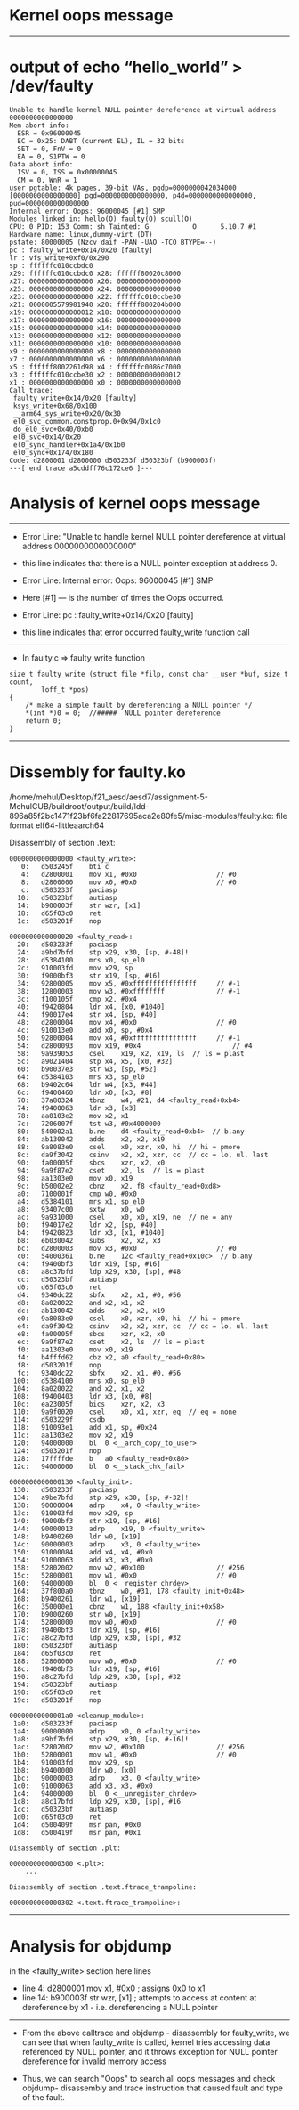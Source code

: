 # Kernel oops message
-----------------------------------------------------------------------------------------------------------------------------------------------------------------------

#  output of echo “hello_world” > /dev/faulty
```
Unable to handle kernel NULL pointer dereference at virtual address 0000000000000000
Mem abort info:
  ESR = 0x96000045
  EC = 0x25: DABT (current EL), IL = 32 bits
  SET = 0, FnV = 0
  EA = 0, S1PTW = 0
Data abort info:
  ISV = 0, ISS = 0x00000045
  CM = 0, WnR = 1
user pgtable: 4k pages, 39-bit VAs, pgdp=0000000042034000
[0000000000000000] pgd=0000000000000000, p4d=0000000000000000, pud=0000000000000000
Internal error: Oops: 96000045 [#1] SMP
Modules linked in: hello(O) faulty(O) scull(O)
CPU: 0 PID: 153 Comm: sh Tainted: G           O      5.10.7 #1
Hardware name: linux,dummy-virt (DT)
pstate: 80000005 (Nzcv daif -PAN -UAO -TCO BTYPE=--)
pc : faulty_write+0x14/0x20 [faulty]
lr : vfs_write+0xf0/0x290
sp : ffffffc010ccbdc0
x29: ffffffc010ccbdc0 x28: ffffff80020c8000 
x27: 0000000000000000 x26: 0000000000000000 
x25: 0000000000000000 x24: 0000000000000000 
x23: 0000000000000000 x22: ffffffc010ccbe30 
x21: 0000005579981940 x20: ffffff800204b000 
x19: 0000000000000012 x18: 0000000000000000 
x17: 0000000000000000 x16: 0000000000000000 
x15: 0000000000000000 x14: 0000000000000000 
x13: 0000000000000000 x12: 0000000000000000 
x11: 0000000000000000 x10: 0000000000000000 
x9 : 0000000000000000 x8 : 0000000000000000 
x7 : 0000000000000000 x6 : 0000000000000000 
x5 : ffffff8002261d98 x4 : ffffffc0086c7000 
x3 : ffffffc010ccbe30 x2 : 0000000000000012 
x1 : 0000000000000000 x0 : 0000000000000000 
Call trace:
 faulty_write+0x14/0x20 [faulty]
 ksys_write+0x68/0x100
 __arm64_sys_write+0x20/0x30
 el0_svc_common.constprop.0+0x94/0x1c0
 do_el0_svc+0x40/0xb0
 el0_svc+0x14/0x20
 el0_sync_handler+0x1a4/0x1b0
 el0_sync+0x174/0x180
Code: d2800001 d2800000 d503233f d50323bf (b900003f) 
---[ end trace a5cddff76c172ce6 ]---
```

# Analysis of kernel oops message


-----------------------------------------------------------------------------------------------------------------------------------------------------------------------
* Error Line: "Unable to handle kernel NULL pointer dereference at virtual address 0000000000000000" 
 - this line indicates that there is a NULL pointer exception at address 0.

* Error Line: Internal error: Oops: 96000045 [#1] SMP
- Here [#1] — is the number of times the Oops occurred. 
 
* Error Line: pc : faulty_write+0x14/0x20 [faulty]
- this line indicates that error occurred faulty_write function call 
-----------------------------------------------------------------------------------------------------------------------------------------------------------------------

* In faulty.c => faulty_write function

```
size_t faulty_write (struct file *filp, const char __user *buf, size_t count,
		loff_t *pos)
{
	/* make a simple fault by dereferencing a NULL pointer */
	*(int *)0 = 0;  //#####  NULL pointer dereference
	return 0;
}
```
-----------------------------------------------------------------------------------------------------------------------------------------------------------------------
# Dissembly for faulty.ko

/home/mehul/Desktop/f21_aesd/aesd7/assignment-5-MehulCUB/buildroot/output/build/ldd-896a85f2bc1471f23bf6fa22817695aca2e80fe5/misc-modules/faulty.ko:     file format elf64-littleaarch64

Disassembly of section .text:
```
0000000000000000 <faulty_write>:
   0:	d503245f 	bti	c
   4:	d2800001 	mov	x1, #0x0                   	// #0
   8:	d2800000 	mov	x0, #0x0                   	// #0
   c:	d503233f 	paciasp
  10:	d50323bf 	autiasp
  14:	b900003f 	str	wzr, [x1]
  18:	d65f03c0 	ret
  1c:	d503201f 	nop

0000000000000020 <faulty_read>:
  20:	d503233f 	paciasp
  24:	a9bd7bfd 	stp	x29, x30, [sp, #-48]!
  28:	d5384100 	mrs	x0, sp_el0
  2c:	910003fd 	mov	x29, sp
  30:	f9000bf3 	str	x19, [sp, #16]
  34:	92800005 	mov	x5, #0xffffffffffffffff    	// #-1
  38:	12800003 	mov	w3, #0xffffffff            	// #-1
  3c:	f100105f 	cmp	x2, #0x4
  40:	f9420804 	ldr	x4, [x0, #1040]
  44:	f90017e4 	str	x4, [sp, #40]
  48:	d2800004 	mov	x4, #0x0                   	// #0
  4c:	910013e0 	add	x0, sp, #0x4
  50:	92800004 	mov	x4, #0xffffffffffffffff    	// #-1
  54:	d2800093 	mov	x19, #0x4                   	// #4
  58:	9a939053 	csel	x19, x2, x19, ls  // ls = plast
  5c:	a9021404 	stp	x4, x5, [x0, #32]
  60:	b90037e3 	str	w3, [sp, #52]
  64:	d5384103 	mrs	x3, sp_el0
  68:	b9402c64 	ldr	w4, [x3, #44]
  6c:	f9400460 	ldr	x0, [x3, #8]
  70:	37a80324 	tbnz	w4, #21, d4 <faulty_read+0xb4>
  74:	f9400063 	ldr	x3, [x3]
  78:	aa0103e2 	mov	x2, x1
  7c:	7206007f 	tst	w3, #0x4000000
  80:	540002a1 	b.ne	d4 <faulty_read+0xb4>  // b.any
  84:	ab130042 	adds	x2, x2, x19
  88:	9a8083e0 	csel	x0, xzr, x0, hi  // hi = pmore
  8c:	da9f3042 	csinv	x2, x2, xzr, cc  // cc = lo, ul, last
  90:	fa00005f 	sbcs	xzr, x2, x0
  94:	9a9f87e2 	cset	x2, ls  // ls = plast
  98:	aa1303e0 	mov	x0, x19
  9c:	b50002e2 	cbnz	x2, f8 <faulty_read+0xd8>
  a0:	7100001f 	cmp	w0, #0x0
  a4:	d5384101 	mrs	x1, sp_el0
  a8:	93407c00 	sxtw	x0, w0
  ac:	9a931000 	csel	x0, x0, x19, ne  // ne = any
  b0:	f94017e2 	ldr	x2, [sp, #40]
  b4:	f9420823 	ldr	x3, [x1, #1040]
  b8:	eb030042 	subs	x2, x2, x3
  bc:	d2800003 	mov	x3, #0x0                   	// #0
  c0:	54000361 	b.ne	12c <faulty_read+0x10c>  // b.any
  c4:	f9400bf3 	ldr	x19, [sp, #16]
  c8:	a8c37bfd 	ldp	x29, x30, [sp], #48
  cc:	d50323bf 	autiasp
  d0:	d65f03c0 	ret
  d4:	9340dc22 	sbfx	x2, x1, #0, #56
  d8:	8a020022 	and	x2, x1, x2
  dc:	ab130042 	adds	x2, x2, x19
  e0:	9a8083e0 	csel	x0, xzr, x0, hi  // hi = pmore
  e4:	da9f3042 	csinv	x2, x2, xzr, cc  // cc = lo, ul, last
  e8:	fa00005f 	sbcs	xzr, x2, x0
  ec:	9a9f87e2 	cset	x2, ls  // ls = plast
  f0:	aa1303e0 	mov	x0, x19
  f4:	b4fffd62 	cbz	x2, a0 <faulty_read+0x80>
  f8:	d503201f 	nop
  fc:	9340dc22 	sbfx	x2, x1, #0, #56
 100:	d5384100 	mrs	x0, sp_el0
 104:	8a020022 	and	x2, x1, x2
 108:	f9400403 	ldr	x3, [x0, #8]
 10c:	ea23005f 	bics	xzr, x2, x3
 110:	9a9f0020 	csel	x0, x1, xzr, eq  // eq = none
 114:	d503229f 	csdb
 118:	910093e1 	add	x1, sp, #0x24
 11c:	aa1303e2 	mov	x2, x19
 120:	94000000 	bl	0 <__arch_copy_to_user>
 124:	d503201f 	nop
 128:	17ffffde 	b	a0 <faulty_read+0x80>
 12c:	94000000 	bl	0 <__stack_chk_fail>

0000000000000130 <faulty_init>:
 130:	d503233f 	paciasp
 134:	a9be7bfd 	stp	x29, x30, [sp, #-32]!
 138:	90000004 	adrp	x4, 0 <faulty_write>
 13c:	910003fd 	mov	x29, sp
 140:	f9000bf3 	str	x19, [sp, #16]
 144:	90000013 	adrp	x19, 0 <faulty_write>
 148:	b9400260 	ldr	w0, [x19]
 14c:	90000003 	adrp	x3, 0 <faulty_write>
 150:	91000084 	add	x4, x4, #0x0
 154:	91000063 	add	x3, x3, #0x0
 158:	52802002 	mov	w2, #0x100                 	// #256
 15c:	52800001 	mov	w1, #0x0                   	// #0
 160:	94000000 	bl	0 <__register_chrdev>
 164:	37f800a0 	tbnz	w0, #31, 178 <faulty_init+0x48>
 168:	b9400261 	ldr	w1, [x19]
 16c:	350000e1 	cbnz	w1, 188 <faulty_init+0x58>
 170:	b9000260 	str	w0, [x19]
 174:	52800000 	mov	w0, #0x0                   	// #0
 178:	f9400bf3 	ldr	x19, [sp, #16]
 17c:	a8c27bfd 	ldp	x29, x30, [sp], #32
 180:	d50323bf 	autiasp
 184:	d65f03c0 	ret
 188:	52800000 	mov	w0, #0x0                   	// #0
 18c:	f9400bf3 	ldr	x19, [sp, #16]
 190:	a8c27bfd 	ldp	x29, x30, [sp], #32
 194:	d50323bf 	autiasp
 198:	d65f03c0 	ret
 19c:	d503201f 	nop

00000000000001a0 <cleanup_module>:
 1a0:	d503233f 	paciasp
 1a4:	90000000 	adrp	x0, 0 <faulty_write>
 1a8:	a9bf7bfd 	stp	x29, x30, [sp, #-16]!
 1ac:	52802002 	mov	w2, #0x100                 	// #256
 1b0:	52800001 	mov	w1, #0x0                   	// #0
 1b4:	910003fd 	mov	x29, sp
 1b8:	b9400000 	ldr	w0, [x0]
 1bc:	90000003 	adrp	x3, 0 <faulty_write>
 1c0:	91000063 	add	x3, x3, #0x0
 1c4:	94000000 	bl	0 <__unregister_chrdev>
 1c8:	a8c17bfd 	ldp	x29, x30, [sp], #16
 1cc:	d50323bf 	autiasp
 1d0:	d65f03c0 	ret
 1d4:	d500409f 	msr	pan, #0x0
 1d8:	d500419f 	msr	pan, #0x1

Disassembly of section .plt:

0000000000000300 <.plt>:
	...

Disassembly of section .text.ftrace_trampoline:

0000000000000302 <.text.ftrace_trampoline>:
```



-----------------------------------------------------------------------------------------------------------------------------------------------------------------------

# Analysis for objdump 

in the <faulty_write> section 
here lines 
*  line 4:	d2800001 	mov	x1, #0x0   ; assigns 0x0 to x1 
*  line 14:	b900003f 	str	wzr, [x1]  ; attempts to access at content at dereference by x1  - i.e. dereferencing a NULL pointer
-----------------------------------------------------------------------------------------------------------------------------------------------------------------------

* From the above calltrace and objdump - disassembly for faulty_write, we can see that when faulty_write is called, kernel tries accessing data referenced by NULL pointer, and it throws exception for  NULL pointer dereference for invalid memory access

* Thus, we can search "Oops" to search all oops messages and check objdump- disassembly and trace instruction that caused fault and type of the fault. 
